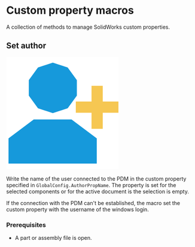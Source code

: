 # Custom property macros

A collection of methods to manage SolidWorks custom properties.

## Set author

![Set author icon](../../Resources/SetAuthor.png "Set author")

Write the name of the user connected to the PDM in the custom property specified in `GlobalConfig.AuthorPropName`. The property is set for the selected components or for the active document is the selection is empty.

If the connection with the PDM can't be established, the macro set the custom property with the username of the windows login.

### Prerequisites

* A part or assembly file is open.
